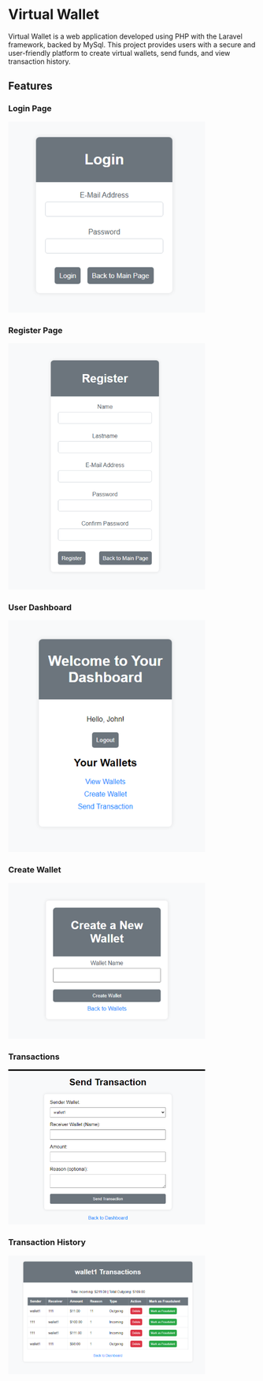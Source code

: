 # Virtual Wallet
Virtual Wallet is a web application developed using PHP with the Laravel framework, backed by MySql. This project provides users with a secure and user-friendly platform to create virtual wallets, send funds, and view transaction history.

## Features

### Login Page
<img src="images/Login.png" alt="Login Feature" width="400">

### Register Page
<img src="images/Register.png" alt="Register Feature" width="400">

### User Dashboard
<img src="images/Dashboard.png" alt="User Dashboard Feature" width="400">

### Create Wallet
<img src="images/Create.png" alt="Create Wallet Feature" width="400">

### Transactions
<img src="images/Transactions.png" alt="Transactions Feature" width="400">

### Transaction History
<img src="images/History.png" alt="Transaction History Feature" width="400">

